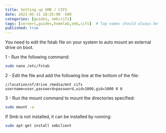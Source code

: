 ```yaml
---
title: Setting up SMB / CIFS
date: 2022-05-31 18:55:00 -500
categories: [guides, smb/cifs]
tags: [servers,guides,homelab,smb,cifs]  # Tag names should always be lowercase
published: true
---
```


You need to edit the fstab file on your system to auto mount an external drive on boot.

1 - Run the following command:

```bash
sudo nano /etc/fstab
```
2 - Edit the file and add the following line at the bottom of the file:

```
//location/of/drive /media/mnt cifs username=user,password=password,uid=1000,gid=1000 0 0
```
3 - Run the mount command to mount the directories specified:
```bash
sudo mount -a
```

If Smb is not installed, it can be installed by running:

```bash
sudo apt-get install smbclient
```
